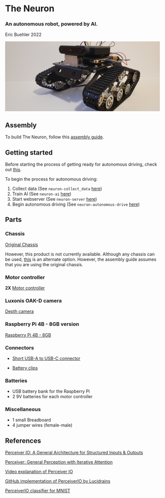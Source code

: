 # The Neuron
### An autonomous robot, powered by AI.

Eric Buehler 2022



![Neuron](/images/neuron.jpg)


## Assembly
To build The Neuron, follow this [assembly guide](assembly.md).

## Getting started
Before starting the process of getting ready for autonomous driving, check out [this](https://github.com/EricLBuehler/The-Neuron/tree/master/neuron-drive).

To begin the process for autonomous driving:
1. Collect data (See ```neuron-collect_data``` [here](https://github.com/EricLBuehler/The-Neuron/tree/master/neuron-collect_data))
2. Train AI (See ```neuron-ai``` [here](https://github.com/EricLBuehler/The-Neuron/tree/master/neuron-ai))
3. Start webserver (See ```neuron-server``` [here](https://github.com/EricLBuehler/The-Neuron/tree/master/neuron-server))
4. Begin autonomous driving (See ```neuron-autonomous-drive``` [here](https://github.com/EricLBuehler/The-Neuron/tree/master/neuron-autonomous-drive))



## Parts

### Chassis
[Original Chassis](https://www.amazon.com/Platform-Powerful-Raspberry-Education-11-0x9-8x4-5inch/dp/B07MVYZHXD/ref=sr_1_22?dchild=1&keywords=raspberry%2Bpi%2Brobot%2Bchassis&qid=1591869810&sr=8-22&th=1)

However, this product is not currently available. Although any chassis can be used, [this](https://www.amazon.com/Chassis-Aluminum-Platform-Raspberry-Projects/dp/B078HQ5T5H/ref=sr_1_8?keywords=raspberry%2Bpi%2Brobot%2Bchassis&qid=1651366359&sr=8-8) is an alternate option. However, the assembly guide assumes that you are using the original chassis.

### Motor controller
**2X** [Motor controller](https://www.amazon.com/Adafruit-DRV8871-Motor-Driver-Breakout/dp/B06Y4VRXN4/ref=sr_1_2?dchild=1&keywords=Adafruit+DRV8871+DC+Motor+Driver+Breakout+Board+-+3.6A+Max&qid=1592953477&sr=8-2)

### Luxonis OAK-D camera
[Depth camera](https://www.amazon.com/Luxonis-Oak-D-Spatial-Camera-Detection/dp/B09B316YZS/ref=sr_1_3?keywords=depth+camera&qid=1646776703&sr=8-3)

### Raspberry Pi 4B - 8GB version
[Raspberry Pi 4B - 8GB](https://www.canakit.com/raspberry-pi-4-starter-kit.html)

### Connectors
- [Short USB-A to USB-C connector](https://www.amazon.com/CableCreation-Braided-Compatible-MacBook-Resistance/dp/B01CZVEUIE/ref=mp_s_a_1_1_sspa?dchild=1&keywords=usb+a+to+usb+c+short&qid=1591567443&sr=8-1-spons&psc=1&spLa=ZW5jcnlwdGVkUXVhbGlmaWVyPUEyMURQRk1QNDlZNEtKJmVuY3J5cHRlZElkPUEwNTc4MzIwM0FVNko0NjAxSUMzJmVuY3J5cHRlZEFkSWQ9QTA5NTI0MzkxVTkxQThMMkg0UzZCJndpZGdldE5hbWU9c3BfcGhvbmVfc2VhcmNoX2F0ZiZhY3Rpb249Y2xpY2tSZWRpcmVjdCZkb05vdExvZ0NsaWNrPXRydWU=)

- [Battery clips](https://www.amazon.com/QMseller-Battery-I-Type-Connector-Plastic/dp/B07PPZXF5L/ref=sr_1_15?keywords=9V+battery+clip&qid=1651366664&sr=8-15)

### Batteries
- USB battery bank for the Raspberry Pi
- 2 9V batteries for each motor controller

### Miscellaneous
- 1 small Breadboard
- 4 jumper wires (female-male)



## References
[Perceiver IO: A General Architecture for Structured Inputs & Outputs](https://arxiv.org/abs/2107.14795)

[Perceiver: General Perception with Iterative Attention](https://arxiv.org/abs/2103.03206)

[Video explanation of Perceiver IO](https://www.youtube.com/watch?v=P_xeshTnPZg)

[GitHub implementation of PerceiverIO by Lucidrains](https://github.com/lucidrains/perceiver-pytorch)

[PerceiverIO classifier for MNIST](https://github.com/EricLBuehler/PerceiverIO-Classifier)
